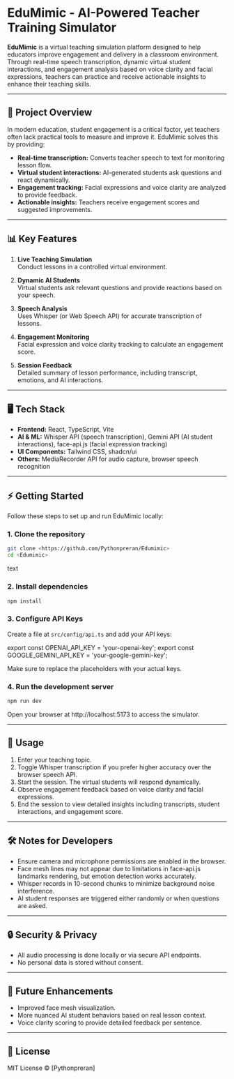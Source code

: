 # EduMimic - AI-Powered Teacher Training Simulator

**EduMimic** is a virtual teaching simulation platform designed to help educators improve engagement and delivery in a classroom environment. Through real-time speech transcription, dynamic virtual student interactions, and engagement analysis based on voice clarity and facial expressions, teachers can practice and receive actionable insights to enhance their teaching skills.

---

## 🚀 Project Overview

In modern education, student engagement is a critical factor, yet teachers often lack practical tools to measure and improve it. EduMimic solves this by providing:

- **Real-time transcription:** Converts teacher speech to text for monitoring lesson flow.
- **Virtual student interactions:** AI-generated students ask questions and react dynamically.
- **Engagement tracking:** Facial expressions and voice clarity are analyzed to provide feedback.
- **Actionable insights:** Teachers receive engagement scores and suggested improvements.

---

## 📊 Key Features

1. **Live Teaching Simulation**  
   Conduct lessons in a controlled virtual environment.

2. **Dynamic AI Students**  
   Virtual students ask relevant questions and provide reactions based on your speech.

3. **Speech Analysis**  
   Uses Whisper (or Web Speech API) for accurate transcription of lessons.

4. **Engagement Monitoring**  
   Facial expression and voice clarity tracking to calculate an engagement score.

5. **Session Feedback**  
   Detailed summary of lesson performance, including transcript, emotions, and AI interactions.

---

## 🖥️ Tech Stack

- **Frontend:** React, TypeScript, Vite  
- **AI & ML:** Whisper API (speech transcription), Gemini API (AI student interactions), face-api.js (facial expression tracking)  
- **UI Components:** Tailwind CSS, shadcn/ui  
- **Others:** MediaRecorder API for audio capture, browser speech recognition

---

## ⚡ Getting Started

Follow these steps to set up and run EduMimic locally:

### 1. Clone the repository
```bash
git clone <https://github.com/Pythonpreran/Edumimic>
cd <Edumimic>
```
text

### 2. Install dependencies
```bash
npm install

```

### 3. Configure API Keys
Create a file at `src/config/api.ts` and add your API keys:

export const OPENAI_API_KEY = 'your-openai-key';
export const GOOGLE_GEMINI_API_KEY = 'your-google-gemini-key';

Make sure to replace the placeholders with your actual keys.

### 4. Run the development server
```bash
npm run dev
```
Open your browser at http://localhost:5173 to access the simulator.

---

## 🧩 Usage

1. Enter your teaching topic.
2. Toggle Whisper transcription if you prefer higher accuracy over the browser speech API.
3. Start the session. The virtual students will respond dynamically.
4. Observe engagement feedback based on voice clarity and facial expressions.
5. End the session to view detailed insights including transcripts, student interactions, and engagement score.

---

## 🛠️ Notes for Developers

- Ensure camera and microphone permissions are enabled in the browser.
- Face mesh lines may not appear due to limitations in face-api.js landmarks rendering, but emotion detection works accurately.
- Whisper records in 10-second chunks to minimize background noise interference.
- AI student responses are triggered either randomly or when questions are asked.

---

## 🔒 Security & Privacy

- All audio processing is done locally or via secure API endpoints.
- No personal data is stored without consent.

---

## 🎯 Future Enhancements

- Improved face mesh visualization.
- More nuanced AI student behaviors based on real lesson context.
- Voice clarity scoring to provide detailed feedback per sentence.

---

## 📜 License

MIT License © [Pythonpreran]
